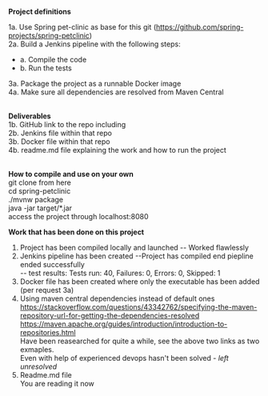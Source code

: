 <b>Project definitions</b>  

1a. Use Spring pet-clinic as base for this git (https://github.com/spring-projects/spring-petclinic)  
2a. Build a Jenkins pipeline with the following steps:  
* a. Compile the code</br>
* b. Run the tests  

3a. Package the project as a runnable Docker image  
4a. Make sure all dependencies are resolved from Maven Central  </br></br>


<b>Deliverables</b>  
1b. GitHub link to the repo including  
     2b. Jenkins file within that repo  
     3b. Docker file within that repo  
     4b. readme.md file explaining the work and how to run the project  </br></br>
 

<b>How to compile and use on your own</b>  
git clone from here  
cd spring-petclinic  
./mvnw package  
java -jar target/*.jar  
access the project through localhost:8080  

<b>Work that has been done on this project</b>
1. Project has been compiled locally and launched
-- Worked flawlessly
2. Jenkins pipeline has been created
--Project has compiled end piepline ended successfully  
-- test results: Tests run: 40, Failures: 0, Errors: 0, Skipped: 1  
3. Docker file has been created where only the executable has been added (per request 3a)
4. Using maven central dependencies instead of default ones  
https://stackoverflow.com/questions/43342762/specifying-the-maven-repository-url-for-getting-the-dependencies-resolved
https://maven.apache.org/guides/introduction/introduction-to-repositories.html  
Have been reasearched for quite a while, see the above two links as two exmaples.  
Even with help of experienced devops hasn't been solved - <i>left unresolved</i>
5. Readme.md file  
You are reading it now
